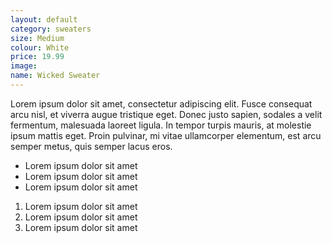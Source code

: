 ```yaml
---
layout: default
category: sweaters
size: Medium
colour: White
price: 19.99
image:
name: Wicked Sweater
---
```


Lorem ipsum dolor sit amet, consectetur adipiscing elit. Fusce consequat arcu nisl, et viverra augue tristique eget. Donec justo sapien, sodales a velit fermentum, malesuada laoreet ligula. In tempor turpis mauris, at molestie ipsum mattis eget. Proin pulvinar, mi vitae ullamcorper elementum, est arcu semper metus, quis semper lacus eros.

- Lorem ipsum dolor sit amet
- Lorem ipsum dolor sit amet
- Lorem ipsum dolor sit amet

1. Lorem ipsum dolor sit amet
2. Lorem ipsum dolor sit amet
3. Lorem ipsum dolor sit amet
